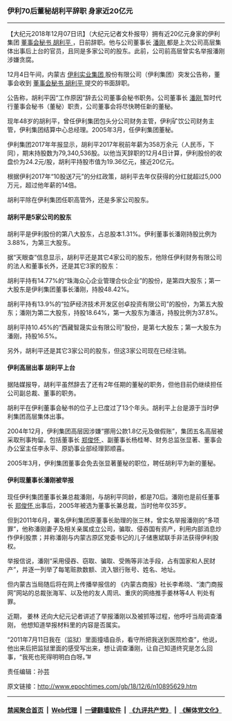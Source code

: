 ### 伊利70后董秘胡利平辞职 身家近20亿元
------------------------

<p>
 【大纪元2018年12月07日讯】（大纪元记者文朴报导）拥有近20亿元身家的伊利集团
 <a href="http://www.epochtimes.com/gb/tag/%E8%91%A3%E4%BA%8B%E4%BC%9A%E7%A7%98%E4%B9%A6.html">
  董事会秘书
 </a>
 <a href="http://www.epochtimes.com/gb/tag/%E8%83%A1%E5%88%A9%E5%B9%B3.html">
  胡利平
 </a>
 ，日前辞职。他与公司董事长
 <a href="http://www.epochtimes.com/gb/tag/%E6%BD%98%E5%88%9A.html">
  潘刚
 </a>
 都是上次公司高层集体出事后上台的官员，且同是多家公司的股东。此前，公司前高层曾实名举报潘刚涉嫌贪腐。
</p>
<p>
 12月4日午间，内蒙古
 <a href="http://www.epochtimes.com/gb/tag/%E4%BC%8A%E5%88%A9%E5%AE%9E%E4%B8%9A%E9%9B%86%E5%9B%A2.html">
  伊利实业集团
 </a>
 股份有限公司（伊利集团）突发公告称，董事会收到
 <a href="http://www.epochtimes.com/gb/tag/%E8%91%A3%E4%BA%8B%E4%BC%9A%E7%A7%98%E4%B9%A6.html">
  董事会秘书
 </a>
 <a href="http://www.epochtimes.com/gb/tag/%E8%83%A1%E5%88%A9%E5%B9%B3.html">
  胡利平
 </a>
 提交的书面辞职。
</p>
<p>
 公告称，胡利平因“工作原因”辞去公司董事会秘书职务。公司董事长
 <a href="http://www.epochtimes.com/gb/tag/%E6%BD%98%E5%88%9A.html">
  潘刚
 </a>
 暂时代行董事会秘书（董秘）职责，公司董事会将尽快聘任新的董秘。
</p>
<p>
 现年48岁的胡利平，曾任伊利集团包头分公司财务主管，伊利矿饮公司财务主管，伊利集团结算中心总经理。2005年3月，任伊利集团董秘。
</p>
<p>
 伊利集团2017年年报显示，胡利平2017年税前年薪为358万余元（人民币，下同），期末持股数为79,340,536股。以他当天辞职的12月4日计算，伊利股份的收盘价为24.2元/股，胡利平持股市值为19.36亿元，接近20亿元。
</p>
<p>
 根据伊利2017年“10股送7元”的分红政策，胡利平去年仅获得的分红就超过5,000万元，超过他年薪的14倍。
</p>
<p>
 胡利平除在伊利集团任职高管外，还是多家公司股东。
</p>
<h4>
 <strong>
  胡利平是5家公司的股东
 </strong>
</h4>
<p>
 胡利平是伊利股份的第八大股东，占总股本1.31%。伊利董事长潘刚持股比例为3.88%，为第三大股东。
</p>
<p>
 据“天眼查”信息显示，胡利平还是其它4家公司的股东，他除任伊利财务有限公司的法人和董事长外，还是其它3家的股东：
</p>
<p>
 胡利平持有14.77%的“珠海众心企业管理合伙企业”的股份，是第四大股东；第一大股东是伊利集团董事长潘刚，持股48.42%。
</p>
<p>
 胡利平持有13.9%的“拉萨经济技术开发区创卓投资有限公司”的股份，为第五大股东；潘刚为第二大股东，持股18.64%，第一大股东为潘洁，持股比例为37.8%。
</p>
<p>
 胡利平持10.45%的“西藏智晟实业有限公司”股份，是第七大股东；第一大股东为潘刚，持股16.5%。
</p>
<p>
 另外，胡利平还是其它3家公司的股东，但这3家公司现在已经注销。
</p>
<h4>
 <strong>
  伊利高层出事 胡利平上台
 </strong>
</h4>
<p>
 据陆媒报导，胡利平虽然辞去了还有2年任期的董秘的职务，但他目前仍继续担任公司副总裁、董事的职务。
</p>
<p>
 胡利平在伊利董事会秘书的位子上已度过了13个年头。胡利平上台是源于当时伊利集团高层集体出事。
</p>
<p>
 2004年12月，伊利集团高层因涉嫌“挪用公款1.8亿元及做假账”，集团五名高层被采取刑事拘留。包括董事长
 <a href="http://www.epochtimes.com/gb/tag/%E9%83%91%E4%BF%8A%E6%80%80.html">
  郑俊怀
 </a>
 、副董事长杨桂琴、财务总监张显著、董事会办公室主任李永平、原奶事业部经理郭顺喜。
</p>
<p>
 2005年3月，伊利集团董事会免去张显著董秘的职位，聘任胡利平为新的董秘。
</p>
<h4>
 <strong>
  伊利现董事长潘刚被举报
 </strong>
</h4>
<p>
 现任伊利集团董事长兼总裁潘刚，与胡利平同龄，都是70后。潘刚也是前任董事长
 <a href="http://www.epochtimes.com/gb/tag/%E9%83%91%E4%BF%8A%E6%80%80.html">
  郑俊怀
 </a>
 出事后，2005年被选为董事长兼总裁，当时他年仅35岁。
</p>
<p>
 但到2011年6月，署名伊利集团原董事长助理的张三林，曾实名举报潘刚的“多项罪”，他称潘刚妻子及相关亲属成立公司，骗取、侵吞国有资产，利用内部消息炒作伊利股票；并称潘刚与内蒙古原区党委书记的儿子储惠斌联手非法获得伊利股权。
</p>
<p>
 举报信说，潘刚“采用侵吞、窃取、骗取、受贿等非法手段，占有国家和人民财产”，并逐一列举了每笔赃款数额、流入银行账号、姓名、地址。
</p>
<p>
 但内蒙古当局随后将在网上传播举报信的
 <span class="s1">
  《内蒙古商报》社长李希晓、“澳门商报网”网站的总裁张海军、以及他的友人周讯、重庆的网络推手姜林等4人
 </span>
 判处有罪。
</p>
<p>
 近期，
 <span class="s1">
  姜林
 </span>
 还向大纪元记者讲述了举报潘刚以及被抓等过程，他呼吁当局调查潘刚，
 <span class="s1">
  他想知道举报材料里的内容是否属实。
 </span>
</p>
<p class="p1">
 <span class="s1">
  “2011年7月11日我在（监狱）里面撞墙自杀，看守所把我送到医院检查”，他说，他出来后把监狱里面的感受写出来，想让调查潘刚，让自己知道终究是怎么回事，“我死也死得明明白白呀。”#
 </span>
</p>
<p class="p1">
 责任编辑：孙芸
</p>

原文链接：http://www.epochtimes.com/gb/18/12/6/n10895629.htm


------------------------
#### [禁闻聚合首页](https://github.com/gfw-breaker/banned-news/blob/master/README.md) &nbsp;|&nbsp; [Web代理](https://github.com/gfw-breaker/open-proxy/blob/master/README.md) &nbsp;|&nbsp; [一键翻墙软件](https://github.com/gfw-breaker/nogfw/blob/master/README.md) &nbsp;|&nbsp; [《九评共产党》](https://github.com/gfw-breaker/9ping.md/blob/master/README.md#九评之一评共产党是什么) &nbsp;|&nbsp; [《解体党文化》](https://github.com/gfw-breaker/jtdwh.md/blob/master/README.md#绪论)